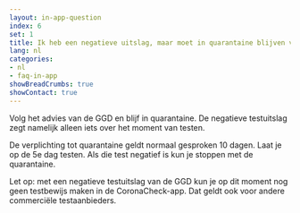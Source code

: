 ```yaml
---
layout: in-app-question
index: 6
set: 1
title: Ik heb een negatieve uitslag, maar moet in quarantaine blijven van de GGD. Wat nu?
lang: nl
categories:
- nl
- faq-in-app
showBreadCrumbs: true
showContact: true
---
```

Volg het advies van de GGD en blijf in quarantaine. De negatieve testuitslag zegt namelijk alleen iets over het moment van testen. 

De verplichting tot quarantaine geldt normaal gesproken 10 dagen. Laat je op de 5e dag testen. Als die test negatief is kun je stoppen met de quarantaine.

Let op: met een negatieve testuitslag van de GGD kun je op dit moment nog geen testbewijs maken in de CoronaCheck-app. Dat geldt ook voor andere commerciële testaanbieders. 
